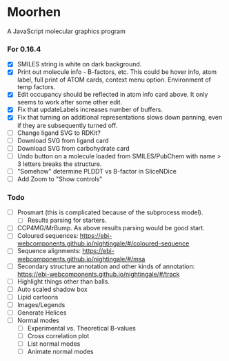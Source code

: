 # Moorhen
A JavaScript molecular graphics program

### For 0.16.4
- [x] SMILES string is white on dark background.
- [x] Print out molecule info - B-factors, etc. This could be hover info, atom label, full print
      of ATOM cards, context menu option. Environment of temp factors.
- [x] Edit occupancy should be reflected in atom info card above. It only seems to work after some other edit.
- [x] Fix that updateLabels increases number of buffers.
- [x] Fix that turning on additional representations slows down panning, even if they are subsequently turned off.
- [ ] Change ligand SVG to RDKit?
- [ ] Download SVG from ligand card
- [ ] Download SVG from carbohydrate card
- [ ] Undo button on a molecule loaded from SMILES/PubChem with name > 3 letters breaks the structure.
- [ ] "Somehow" determine PLDDT vs B-factor in SliceNDice
- [ ] Add Zoom to "Show controls"

### Todo
- [ ] Prosmart (this is complicated because of the subprocess model).
  - [ ] Results parsing for starters.
- [ ] CCP4MG/MrBump. As above results parsing would be good start.
- [ ] Coloured sequences: https://ebi-webcomponents.github.io/nightingale/#/coloured-sequence
- [ ] Sequence alignments: https://ebi-webcomponents.github.io/nightingale/#/msa
- [ ] Secondary structure annotation and other kinds of annotation: https://ebi-webcomponents.github.io/nightingale/#/track
- [ ] Highlight things other than balls.
- [ ] Auto scaled shadow box
- [ ] Lipid cartoons
- [ ] Images/Legends
- [ ] Generate Helices
- [ ] Normal modes
    - [ ] Experimental vs. Theoretical B-values
    - [ ] Cross correlation plot
    - [ ] List normal modes
    - [ ] Animate normal modes
